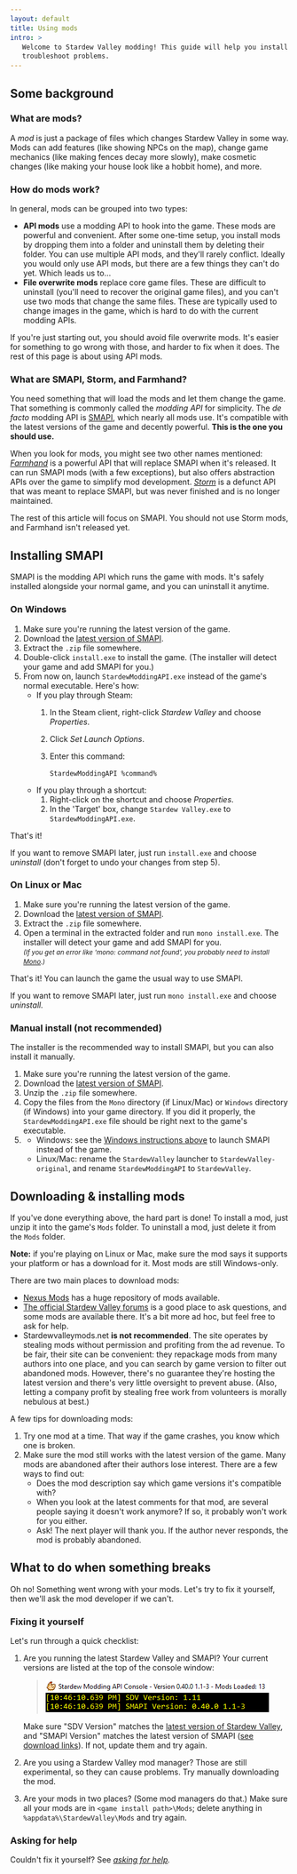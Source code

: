```yaml
---
layout: default
title: Using mods
intro: >
   Welcome to Stardew Valley modding! This guide will help you install mods and
   troubleshoot problems.
---
```


## Some background

### What are mods?
A _mod_ is just a package of files which changes Stardew Valley in some way. Mods can add features
(like showing NPCs on the map), change game mechanics (like making fences decay more slowly), make
cosmetic changes (like making your house look like a hobbit home), and more.

### How do mods work?
In general, mods can be grouped into two types:

* **API mods** use a modding API to hook into the game. These mods are powerful and convenient.
  After some one-time setup, you install mods by dropping them into a folder and uninstall them by
  deleting their folder. You can use multiple API mods, and they'll rarely conflict. Ideally you
  would only use API mods, but there are a few things they can't do yet. Which leads us to...
* **File overwrite mods** replace core game files. These are difficult to uninstall (you'll need to
  recover the original game files), and you can't use two mods that change the same files. These
  are typically used to change images in the game, which is hard to do with the current modding
  APIs.

If you're just starting out, you should avoid file overwrite mods. It's easier for something to go
wrong with those, and harder to fix when it does. The rest of this page is about using API mods.

### What are SMAPI, Storm, and Farmhand?
You need something that will load the mods and let them change the game. That something is commonly
called the _modding API_ for simplicity. The _de facto_ modding API is [SMAPI](https://github.com/cjsu/SMAPI),
which nearly all mods use. It's compatible with the latest versions of the game and decently
powerful. **This is the one you should use.**

When you look for mods, you might see two other names mentioned: _[Farmhand](https://github.com/ClxS/Stardew-Farmhand)_
is a powerful API that will replace SMAPI when it's released. It can run SMAPI mods (with a few
exceptions), but also offers abstraction APIs over the game to simplify mod development. _[Storm](http://community.playstarbound.com/threads/storm-modding-api.108484/)_
is a defunct API that was meant to replace SMAPI, but was never finished and is no longer
maintained.

The rest of this article will focus on SMAPI. You should not use Storm mods, and Farmhand isn't
released yet.

## Installing SMAPI
SMAPI is the modding API which runs the game with mods. It's safely installed alongside your normal
game, and you can uninstall it anytime.

### On Windows

1. Make sure you're running the latest version of the game.
2. Download the [latest version of SMAPI](https://github.com/ClxS/SMAPI/releases).
3. Extract the `.zip` file somewhere.
4. Double-click `install.exe` to install the game. (The installer will detect your game and add
   SMAPI for you.)
5. From now on, launch `StardewModdingAPI.exe` instead of the game's normal executable. Here's how:
   * If you play through Steam:
      1. In the Steam client, right-click _Stardew Valley_ and choose _Properties_.
      2. Click _Set Launch Options_.
      3. Enter this command:
      
         ```
         StardewModdingAPI %command%
         ```
   * If you play through a shortcut:
      1. Right-click on the shortcut and choose _Properties_.
      2. In the 'Target' box, change `Stardew Valley.exe` to `StardewModdingAPI.exe`.

That's it!

If you want to remove SMAPI later, just run `install.exe` and choose _uninstall_ (don't forget to
undo your changes from step 5).

### On Linux or Mac
1. Make sure you're running the latest version of the game.
2. Download the [latest version of SMAPI](https://github.com/ClxS/SMAPI/releases).
3. Extract the `.zip` file somewhere.
4. Open a terminal in the extracted folder and run `mono install.exe`. The installer will detect
   your game and add SMAPI for you.  
   <small>_(If you get an error like 'mono: command not found', you probably need to install [Mono](http://www.mono-project.com/).)_</small>

That's it! You can launch the game the usual way to use SMAPI.

If you want to remove SMAPI later, just run `mono install.exe` and choose _uninstall._

### Manual install (not recommended)
The installer is the recommended way to install SMAPI, but you can also install it manually.

1. Make sure you're running the latest version of the game.
2. Download the [latest version of SMAPI](https://github.com/ClxS/SMAPI/releases).
3. Unzip the `.zip` file somewhere.
4. Copy the files from the `Mono` directory (if Linux/Mac) or `Windows` directory (if Windows)
   into your game directory. If you did it properly, the `StardewModdingAPI.exe` file should be
   right next to the game's executable.
5. 
   * Windows: see the [Windows instructions above](#Windows) to launch SMAPI instead of the game.
   * Linux/Mac: rename the `StardewValley` launcher to `StardewValley-original`, and rename
     `StardewModdingAPI` to `StardewValley`.

## Downloading & installing mods
If you've done everything above, the hard part is done! To install a mod, just unzip it into the
game's `Mods` folder. To uninstall a mod, just delete it from the `Mods` folder.

<p class="warning">
<strong>Note:</strong> if you're playing on Linux or Mac, make sure the mod says it supports your
platform or has a download for it. Most mods are still Windows-only.
</p>

There are two main places to download mods:

* [Nexus Mods](http://nexusmods.com/stardewvalley/) has a huge repository of mods available.
* [The official Stardew Valley forums](http://community.playstarbound.com/forums/mods.215/)
  is a good place to ask questions, and some mods are available there. It's a bit more ad hoc, but
  feel free to ask for help.
* Stardewvalleymods.net **is not recommended**. The site operates by stealing mods without
  permission and profiting from the ad revenue. To be fair, their site can be convenient: they
  repackage mods from many authors into one place, and you can search by game version to filter out
  abandoned mods. However, there's no guarantee they're hosting the latest version and there's very
  little oversight to prevent abuse. (Also, letting a company profit by stealing free work from
  volunteers is morally nebulous at best.)

A few tips for downloading mods:

1. Try one mod at a time. That way if the game crashes, you know which one is broken.
2. Make sure the mod still works with the latest version of the game. Many mods are abandoned after
   their authors lose interest. There are a few ways to find out:
   * Does the mod description say which game versions it's compatible with?
   * When you look at the latest comments for that mod, are several people saying it doesn't
     work anymore? If so, it probably won't work for you either.
   * Ask! The next player will thank you. If the author never responds, the mod is probably
     abandoned.

## What to do when something breaks
Oh no! Something went wrong with your mods. Let's try to fix it yourself, then we'll ask the mod
developer if we can't.

### Fixing it yourself
Let's run through a quick checklist:

1. Are you running the latest Stardew Valley and SMAPI? Your current versions are listed at the top
   of the console window:

   > ![](images/using-mods/smapi-versions.png)
   
   Make sure "SDV Version" matches the [latest version of Stardew Valley](http://stardewvalleywiki.com/Version_History),
   and "SMAPI Version" matches the latest version of SMAPI ([see download links](#installing-smapi)).
   If not, update them and try again.

2. Are you using a Stardew Valley mod manager? Those are still experimental, so they can cause
   problems. Try manually downloading the mod.

3. Are your mods in two places? (Some mod managers do that.) Make sure all your mods are in
   `<game install path>\Mods`; delete anything in `%appdata%\StardewValley\Mods` and try
   again.

### Asking for help
Couldn't fix it yourself? See _[asking for help](/guides/asking-for-help)._
